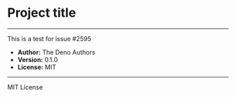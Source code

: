 # Project title

---

This is a test for issue #2595

- **Author:** The Deno Authors
- **Version:** 0.1.0
- **License:** MIT

---

MIT License
